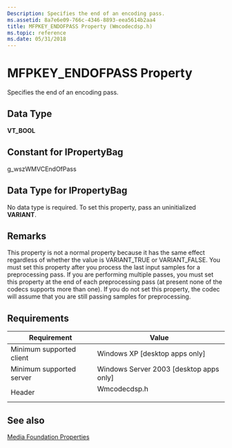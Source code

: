 ```yaml
---
Description: Specifies the end of an encoding pass.
ms.assetid: 8a7e6e09-766c-4346-8893-eea5614b2aa4
title: MFPKEY_ENDOFPASS Property (Wmcodecdsp.h)
ms.topic: reference
ms.date: 05/31/2018
---
```


# MFPKEY\_ENDOFPASS Property

Specifies the end of an encoding pass.

## Data Type

**VT\_BOOL**

## Constant for IPropertyBag

g\_wszWMVCEndOfPass

## Data Type for IPropertyBag

No data type is required. To set this property, pass an uninitialized **VARIANT**.

## Remarks

This property is not a normal property because it has the same effect regardless of whether the value is VARIANT\_TRUE or VARIANT\_FALSE. You must set this property after you process the last input samples for a preprocessing pass. If you are performing multiple passes, you must set this property at the end of each preprocessing pass (at present none of the codecs supports more than one). If you do not set this property, the codec will assume that you are still passing samples for preprocessing.

## Requirements



| Requirement | Value |
|-------------------------------------|-----------------------------------------------------------------------------------------|
| Minimum supported client<br/> | Windows XP \[desktop apps only\]<br/>                                             |
| Minimum supported server<br/> | Windows Server 2003 \[desktop apps only\]<br/>                                    |
| Header<br/>                   | <dl> <dt>Wmcodecdsp.h</dt> </dl> |



## See also

<dl> <dt>

[Media Foundation Properties](media-foundation-properties.md)
</dt> </dl>

 

 




